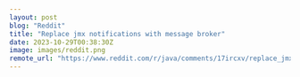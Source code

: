 ```yaml
---
layout: post
blog: "Reddit"
title: "Replace jmx notifications with message broker"
date: 2023-10-29T00:38:30Z
image: images/reddit.png
remote_url: "https://www.reddit.com/r/java/comments/17ircxv/replace_jmx_notifications_with_message_broker/"
---
```

